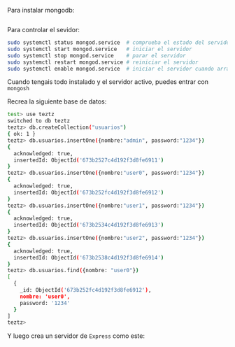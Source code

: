 Para instalar mongodb:

```bash
```

Para controlar el sevidor:

```bash
sudo systemctl status mongod.service  # comprueba el estado del servidor
sudo systemctl start mongod.service   # iniciar el servidor
sudo systemctl stop mongod.service    # parar el servidor
sudo systemctl restart mongod.service # reiniciar el servidor
sudo systemctl enable mongod.service  # iniciar el servidor cuando arranquemos el equipo
```

Cuando tengais todo instalado y el servidor activo, puedes entrar con `mongosh`

Recrea la siguiente base de datos:

```bash
test> use teztz
switched to db teztz
teztz> db.createCollection("usuarios")
{ ok: 1 }
teztz> db.usuarios.insertOne({nombre:"admin", password:"1234"})
{
  acknowledged: true,
  insertedId: ObjectId('673b2527c4d192f3d8fe6911')
}
teztz> db.usuarios.insertOne({nombre:"user0", password:"1234"})
{
  acknowledged: true,
  insertedId: ObjectId('673b252fc4d192f3d8fe6912')
}
teztz> db.usuarios.insertOne({nombre:"user1", password:"1234"})
{
  acknowledged: true,
  insertedId: ObjectId('673b2534c4d192f3d8fe6913')
}
teztz> db.usuarios.insertOne({nombre:"user2", password:"1234"})
{
  acknowledged: true,
  insertedId: ObjectId('673b2538c4d192f3d8fe6914')
}
teztz> db.usuarios.find({nombre: "user0"})
[
  {
    _id: ObjectId('673b252fc4d192f3d8fe6912'),
    nombre: 'user0',
    password: '1234'
  }
]
teztz> 
```

Y luego crea un servidor de `Express` como este:

```js

```
